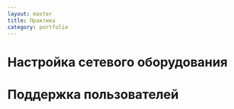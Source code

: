```yaml
---
layout: master
title: Практика
category: portfolio
---
```


# Настройка сетевого оборудования
# Поддержка пользователей
